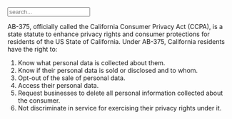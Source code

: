 <link rel="stylesheet" href="css/search.css">


<!-- Html Elements for Search -->
<div id="search-container">
<input type="search" id="search-input" placeholder="search...">
<ul id="results-container"></ul>
</div>

AB-375, officially called the California Consumer Privacy Act (CCPA), is a state statute to enhance privacy rights and consumer protections for residents of the US State of California.
Under AB-375, California residents have the right to:

1. Know what personal data is collected about them.
2. Know if their personal data is sold or disclosed and to whom.
3. Opt-out of the sale of personal data.
4. Access their personal data.
5. Request businesses to delete all personal information collected about the consumer.
6. Not discriminate in service for exercising their privacy rights under it.

<!-- Script pointing to search-script.js -->
<script src="js/simple-jekyll-search.min.js" type="text/javascript"></script>

<!-- Configuration -->
<script>
SimpleJekyllSearch({
  searchInput: document.getElementById('search-input'),
  resultsContainer: document.getElementById('results-container'),
  searchResultTemplate: '<div><a href="{url}"><h1>{name}</h1></a><span>{comment}</span></div>',
  json: 'api/v1/all.json'
})
</script>